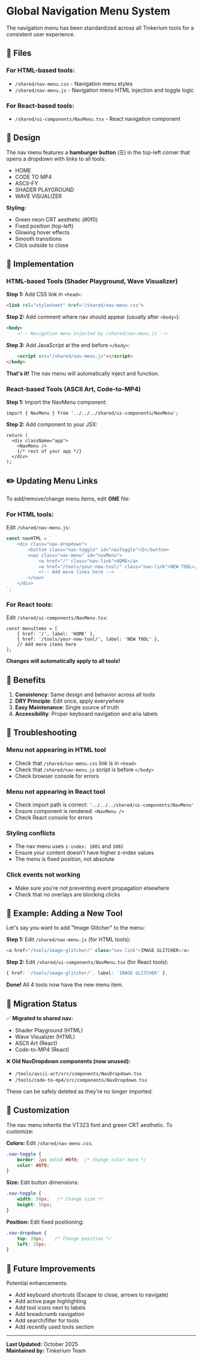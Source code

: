 # Global Navigation Menu System

The navigation menu has been standardized across all Tinkerium tools for a consistent user experience.

## 📁 Files

### For HTML-based tools:
- `/shared/nav-menu.css` - Navigation menu styles
- `/shared/nav-menu.js` - Navigation menu HTML injection and toggle logic

### For React-based tools:
- `/shared/ui-components/NavMenu.tsx` - React navigation component

## 🎨 Design

The nav menu features a **hamburger button** (☰) in the top-left corner that opens a dropdown with links to all tools:
- HOME
- CODE TO MP4
- ASCII-FY
- SHADER PLAYGROUND
- WAVE VISUALIZER

**Styling:**
- Green neon CRT aesthetic (#0f0)
- Fixed position (top-left)
- Glowing hover effects
- Smooth transitions
- Click outside to close

## 🔧 Implementation

### HTML-based Tools (Shader Playground, Wave Visualizer)

**Step 1:** Add CSS link in `<head>`:
```html
<link rel="stylesheet" href="/shared/nav-menu.css">
```

**Step 2:** Add comment where nav should appear (usually after `<body>`):
```html
<body>
    <!-- Navigation menu injected by /shared/nav-menu.js -->
```

**Step 3:** Add JavaScript at the end before `</body>`:
```html
    <script src="/shared/nav-menu.js"></script>
</body>
```

**That's it!** The nav menu will automatically inject and function.

### React-based Tools (ASCII Art, Code-to-MP4)

**Step 1:** Import the NavMenu component:
```tsx
import { NavMenu } from '../../../shared/ui-components/NavMenu';
```

**Step 2:** Add component to your JSX:
```tsx
return (
  <div className="app">
    <NavMenu />
    {/* rest of your app */}
  </div>
);
```

## ✏️ Updating Menu Links

To add/remove/change menu items, edit **ONE** file:

### For HTML tools:
Edit `/shared/nav-menu.js`:
```javascript
const navHTML = `
    <div class="nav-dropdown">
        <button class="nav-toggle" id="navToggle">☰</button>
        <nav class="nav-menu" id="navMenu">
            <a href="/" class="nav-link">HOME</a>
            <a href="/tools/your-new-tool/" class="nav-link">NEW TOOL</a>
            <!-- Add more links here -->
        </nav>
    </div>
`;
```

### For React tools:
Edit `/shared/ui-components/NavMenu.tsx`:
```tsx
const menuItems = [
    { href: '/', label: 'HOME' },
    { href: '/tools/your-new-tool/', label: 'NEW TOOL' },
    // Add more items here
];
```

**Changes will automatically apply to all tools!**

## 🎯 Benefits

1. **Consistency**: Same design and behavior across all tools
2. **DRY Principle**: Edit once, apply everywhere
3. **Easy Maintenance**: Single source of truth
4. **Accessibility**: Proper keyboard navigation and aria labels

## 🐛 Troubleshooting

### Menu not appearing in HTML tool
- Check that `/shared/nav-menu.css` link is in `<head>`
- Check that `/shared/nav-menu.js` script is before `</body>`
- Check browser console for errors

### Menu not appearing in React tool
- Check import path is correct: `'../../../shared/ui-components/NavMenu'`
- Ensure component is rendered: `<NavMenu />`
- Check React console for errors

### Styling conflicts
- The nav menu uses `z-index: 1001` and `1002`
- Ensure your content doesn't have higher z-index values
- The menu is fixed position, not absolute

### Click events not working
- Make sure you're not preventing event propagation elsewhere
- Check that no overlays are blocking clicks

## 📝 Example: Adding a New Tool

Let's say you want to add "Image Glitcher" to the menu:

**Step 1:** Edit `/shared/nav-menu.js` (for HTML tools):
```javascript
<a href="/tools/image-glitcher/" class="nav-link">IMAGE GLITCHER</a>
```

**Step 2:** Edit `/shared/ui-components/NavMenu.tsx` (for React tools):
```typescript
{ href: '/tools/image-glitcher/', label: 'IMAGE GLITCHER' },
```

**Done!** All 4 tools now have the new menu item.

## 🔄 Migration Status

✅ **Migrated to shared nav:**
- Shader Playground (HTML)
- Wave Visualizer (HTML)
- ASCII Art (React)
- Code-to-MP4 (React)

❌ **Old NavDropdown components (now unused):**
- `/tools/ascii-art/src/components/NavDropdown.tsx`
- `/tools/code-to-mp4/src/components/NavDropdown.tsx`

These can be safely deleted as they're no longer imported.

## 🎨 Customization

The nav menu inherits the VT323 font and green CRT aesthetic. To customize:

**Colors:** Edit `/shared/nav-menu.css`:
```css
.nav-toggle {
    border: 2px solid #0f0;  /* Change color here */
    color: #0f0;
}
```

**Size:** Edit button dimensions:
```css
.nav-toggle {
    width: 50px;   /* Change size */
    height: 50px;
}
```

**Position:** Edit fixed positioning:
```css
.nav-dropdown {
    top: 20px;    /* Change position */
    left: 20px;
}
```

## 🚀 Future Improvements

Potential enhancements:
- Add keyboard shortcuts (Escape to close, arrows to navigate)
- Add active page highlighting
- Add tool icons next to labels
- Add breadcrumb navigation
- Add search/filter for tools
- Add recently used tools section

---

**Last Updated:** October 2025  
**Maintained by:** Tinkerium Team
